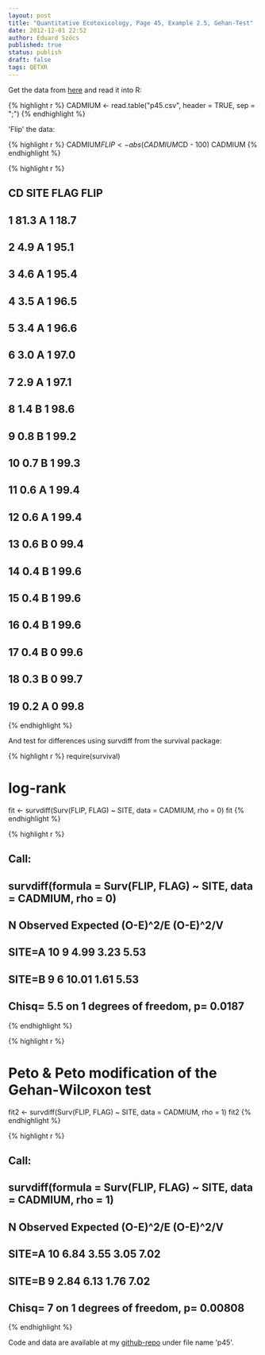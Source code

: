 ```yaml
---
layout: post
title: "Quantitative Ecotoxicology, Page 45, Example 2.5, Gehan-Test"
date: 2012-12-01 22:52
author: Eduard Szöcs
published: true
status: publish
draft: false
tags: QETXR
---
```


Get the data from [here](https://raw.github.com/EDiLD/r-ed/master/quantitative_ecotoxicology/data/p45.csv) and read it into R:




{% highlight r %}
CADMIUM <- read.table("p45.csv", header = TRUE, sep = ";")
{% endhighlight %}


'Flip' the data:

{% highlight r %}
CADMIUM$FLIP <- abs(CADMIUM$CD - 100)
CADMIUM
{% endhighlight %}

{% highlight r %}
##      CD SITE FLAG FLIP
## 1  81.3    A    1 18.7
## 2   4.9    A    1 95.1
## 3   4.6    A    1 95.4
## 4   3.5    A    1 96.5
## 5   3.4    A    1 96.6
## 6   3.0    A    1 97.0
## 7   2.9    A    1 97.1
## 8   1.4    B    1 98.6
## 9   0.8    B    1 99.2
## 10  0.7    B    1 99.3
## 11  0.6    A    1 99.4
## 12  0.6    A    1 99.4
## 13  0.6    B    0 99.4
## 14  0.4    B    1 99.6
## 15  0.4    B    1 99.6
## 16  0.4    B    1 99.6
## 17  0.4    B    0 99.6
## 18  0.3    B    0 99.7
## 19  0.2    A    0 99.8
{% endhighlight %}


And test for differences using survdiff from the survival package:

{% highlight r %}
require(survival)
# log-rank
fit <- survdiff(Surv(FLIP, FLAG) ~ SITE, data = CADMIUM, rho = 0)
fit
{% endhighlight %}

{% highlight r %}
## Call:
## survdiff(formula = Surv(FLIP, FLAG) ~ SITE, data = CADMIUM, rho = 0)
## 
##         N Observed Expected (O-E)^2/E (O-E)^2/V
## SITE=A 10        9     4.99      3.23      5.53
## SITE=B  9        6    10.01      1.61      5.53
## 
##  Chisq= 5.5  on 1 degrees of freedom, p= 0.0187
{% endhighlight %}

{% highlight r %}
# Peto & Peto modification of the Gehan-Wilcoxon test
fit2 <- survdiff(Surv(FLIP, FLAG) ~ SITE, data = CADMIUM, rho = 1)
fit2
{% endhighlight %}

{% highlight r %}
## Call:
## survdiff(formula = Surv(FLIP, FLAG) ~ SITE, data = CADMIUM, rho = 1)
## 
##         N Observed Expected (O-E)^2/E (O-E)^2/V
## SITE=A 10     6.84     3.55      3.05      7.02
## SITE=B  9     2.84     6.13      1.76      7.02
## 
##  Chisq= 7  on 1 degrees of freedom, p= 0.00808
{% endhighlight %}




Code and data are available at my [github-repo](https://github.com/EDiLD/r-ed/tree/master/quantitative_ecotoxicology) under file name 'p45'.
